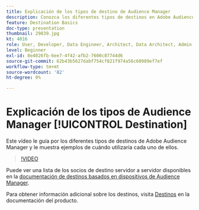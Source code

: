 ```yaml
---
title: Explicación de los tipos de destino de Audience Manager
description: Conozca los diferentes tipos de destinos en Adobe Audience Manager y dé ejemplos de cuándo utilizaría cada uno.
feature: Destination Basics
doc-type: presentation
thumbnail: 29839.jpg
kt: 4016
role: User, Developer, Data Engineer, Architect, Data Architect, Admin, Leader
level: Beginner
exl-id: 8e4026fb-6ee7-4f42-afb2-7600c87744d6
source-git-commit: 62b43b5627dabf754cf821f974a56c60989ef7ef
workflow-type: tm+mt
source-wordcount: '82'
ht-degree: 0%

---
```


# Explicación de los tipos de Audience Manager [!UICONTROL Destination]

Este vídeo le guía por los diferentes tipos de destinos de Adobe Audience Manager y le muestra ejemplos de cuándo utilizaría cada uno de ellos.

>[!VIDEO](https://video.tv.adobe.com/v/29839/?quality=12)

Puede ver una lista de los socios de destino servidor a servidor disponibles en la [documentación de destinos basados en dispositivos de Audience Manager](https://experienceleague.adobe.com/docs/audience-manager/user-guide/features/destinations/device-based/device-based-destinations-list.html?lang=es).

Para obtener información adicional sobre los destinos, visita [Destinos](https://experienceleague.adobe.com/docs/audience-manager/user-guide/features/destinations/destinations.html?lang=es) en la documentación del producto.

